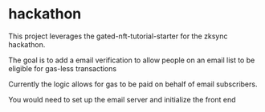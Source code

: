 # hackathon

This project leverages the gated-nft-tutorial-starter for the zksync hackathon. 

The goal is to add a email verification to allow people on an email list to be eligible for gas-less transactions

Currently the logic allows for gas to be paid on behalf of email subscribers. 

You would need to set up the email server and initialize the front end 

